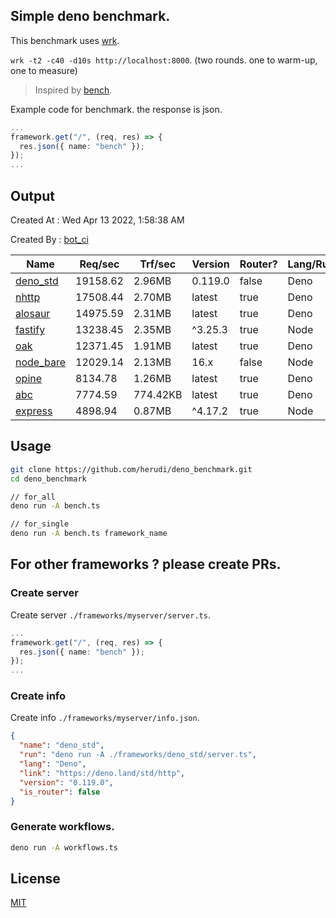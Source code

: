 ## Simple deno benchmark.
This benchmark uses [wrk](https://github.com/wg/wrk).

`wrk -t2 -c40 -d10s http://localhost:8000`. (two rounds. one to warm-up, one to measure)

> Inspired by [bench](https://github.com/denosaurs/bench).

Example code for benchmark. the response is json.
```ts
...
framework.get("/", (req, res) => {
  res.json({ name: "bench" });
});
...
```

## Output
Created At : Wed Apr 13 2022, 1:58:38 AM

Created By : [bot_ci](https://github.com/herudi/deno_benchmarks/commits?author=github-actions%5Bbot%5D)

|Name|Req/sec|Trf/sec|Version|Router?|Lang/Runtime|
|----|----|----|----|----|----|
|[deno_std](https://deno.land/std/http)|19158.62|2.96MB|0.119.0|false|Deno|
|[nhttp](https://github.com/nhttp/nhttp)|17508.44|2.70MB|latest|true|Deno|
|[alosaur](https://github.com/alosaur/alosaur)|14975.59|2.31MB|latest|true|Deno|
|[fastify](https://github.com/fastify/fastify)|13238.45|2.35MB|^3.25.3|true|Node|
|[oak](https://github.com/oakserver/oak)|12371.45|1.91MB|latest|true|Deno|
|[node_bare](https://nodejs.org)|12029.14|2.13MB|16.x|false|Node|
|[opine](https://github.com/cmorten/opine)|8134.78|1.26MB|latest|true|Deno|
|[abc](https://deno.land/x/abc)|7774.59|774.42KB|latest|true|Deno|
|[express](https://github.com/expressjs/express)|4898.94|0.87MB|^4.17.2|true|Node|


## Usage
```bash
git clone https://github.com/herudi/deno_benchmark.git
cd deno_benchmark

// for_all
deno run -A bench.ts

// for_single
deno run -A bench.ts framework_name
```
## For other frameworks ? please create PRs.
### Create server
Create server `./frameworks/myserver/server.ts`.
```ts
...
framework.get("/", (req, res) => {
  res.json({ name: "bench" });
});
...
```
### Create info
Create info `./frameworks/myserver/info.json`.
```json
{
  "name": "deno_std",
  "run": "deno run -A ./frameworks/deno_std/server.ts",
  "lang": "Deno",
  "link": "https://deno.land/std/http",
  "version": "0.119.0",
  "is_router": false
}
```
### Generate workflows.
```bash
deno run -A workflows.ts
```
## License

[MIT](LICENSE)

